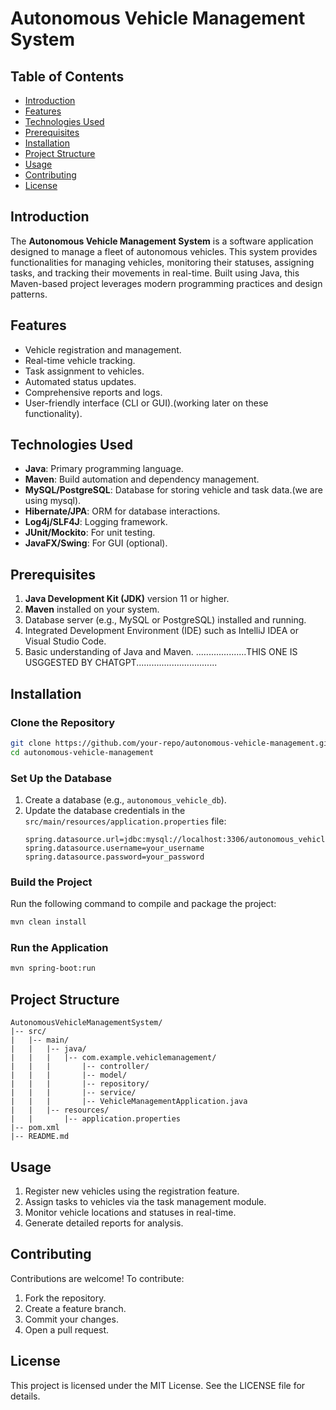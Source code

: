 # Autonomous Vehicle Management System

## Table of Contents
- [Introduction](#introduction)
- [Features](#features)
- [Technologies Used](#technologies-used)
- [Prerequisites](#prerequisites)
- [Installation](#installation)
- [Project Structure](#project-structure)
- [Usage](#usage)
- [Contributing](#contributing)
- [License](#license)

## Introduction
The **Autonomous Vehicle Management System** is a software application designed to manage a fleet of autonomous vehicles. This system provides functionalities for managing vehicles, monitoring their statuses, assigning tasks, and tracking their movements in real-time. Built using Java, this Maven-based project leverages modern programming practices and design patterns.

## Features
- Vehicle registration and management.
- Real-time vehicle tracking.
- Task assignment to vehicles.
- Automated status updates.
- Comprehensive reports and logs.
- User-friendly interface (CLI or GUI).(working later on these functionality).

## Technologies Used
- **Java**: Primary programming language.
- **Maven**: Build automation and dependency management.
- **MySQL/PostgreSQL**: Database for storing vehicle and task data.(we are using mysql).
- **Hibernate/JPA**: ORM for database interactions.
- **Log4j/SLF4J**: Logging framework.
- **JUnit/Mockito**: For unit testing.
- **JavaFX/Swing**: For GUI (optional).

## Prerequisites
1. **Java Development Kit (JDK)** version 11 or higher.
2. **Maven** installed on your system.
3. Database server (e.g., MySQL or PostgreSQL) installed and running.
4. Integrated Development Environment (IDE) such as IntelliJ IDEA or Visual Studio Code.
5. Basic understanding of Java and Maven.
....................THIS ONE IS USGGESTED BY CHATGPT................................
## Installation

### Clone the Repository
```bash
git clone https://github.com/your-repo/autonomous-vehicle-management.git
cd autonomous-vehicle-management
```

### Set Up the Database
1. Create a database (e.g., `autonomous_vehicle_db`).
2. Update the database credentials in the `src/main/resources/application.properties` file:
   ```properties
   spring.datasource.url=jdbc:mysql://localhost:3306/autonomous_vehicle_db
   spring.datasource.username=your_username
   spring.datasource.password=your_password
   ```

### Build the Project
Run the following command to compile and package the project:
```bash
mvn clean install
```

### Run the Application
```bash
mvn spring-boot:run
```

## Project Structure
```
AutonomousVehicleManagementSystem/
|-- src/
|   |-- main/
|   |   |-- java/
|   |   |   |-- com.example.vehiclemanagement/
|   |   |       |-- controller/
|   |   |       |-- model/
|   |   |       |-- repository/
|   |   |       |-- service/
|   |   |       |-- VehicleManagementApplication.java
|   |   |-- resources/
|   |       |-- application.properties
|-- pom.xml
|-- README.md
```

## Usage
1. Register new vehicles using the registration feature.
2. Assign tasks to vehicles via the task management module.
3. Monitor vehicle locations and statuses in real-time.
4. Generate detailed reports for analysis.

## Contributing
Contributions are welcome! To contribute:
1. Fork the repository.
2. Create a feature branch.
3. Commit your changes.
4. Open a pull request.

## License
This project is licensed under the MIT License. See the LICENSE file for details.

